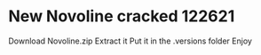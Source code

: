 # New Novoline cracked 122621
Download Novoline.zip
Extract it
Put it in the .versions folder
Enjoy

